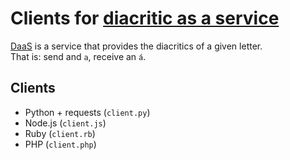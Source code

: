 # Clients for [diacritic as a service](http://diacritic.braincandy.com.ar/)

[DaaS](http://diacritic.braincandy.com.ar/) is a service that provides the diacritics of a given letter.  
That is: send and `a`, receive an `á`.  

## Clients

* Python + requests (`client.py`)
* Node.js (`client.js`)
* Ruby (`client.rb`)
* PHP (`client.php`)
